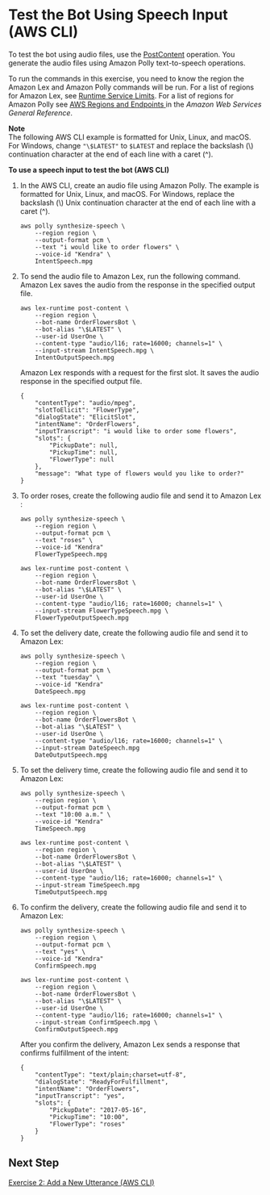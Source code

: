 # Test the Bot Using Speech Input \(AWS CLI\)<a name="gs-create-test-speech"></a>

To test the bot using audio files, use the [PostContent](API_runtime_PostContent.md) operation\. You generate the audio files using Amazon Polly text\-to\-speech operations\.

To run the commands in this exercise, you need to know the region the Amazon Lex and Amazon Polly commands will be run\. For a list of regions for Amazon Lex, see [Runtime Service Limits](gl-limits.md#gl-limits-runtime)\. For a list of regions for Amazon Polly see [ AWS Regions and Endpoints ](https://docs.aws.amazon.com/general/latest/gr/rande.html#pol_region) in the *Amazon Web Services General Reference*\.

**Note**  
The following AWS CLI example is formatted for Unix, Linux, and macOS\. For Windows, change `"\$LATEST"` to `$LATEST` and replace the backslash \(\\\) continuation character at the end of each line with a caret \(^\)\.

**To use a speech input to test the bot \(AWS CLI\)**

1. In the AWS CLI, create an audio file using Amazon Polly\. The example is formatted for Unix, Linux, and macOS\. For Windows, replace the backslash \(\\\) Unix continuation character at the end of each line with a caret \(^\)\.

   ```
   aws polly synthesize-speech \
       --region region \
       --output-format pcm \
       --text "i would like to order flowers" \
       --voice-id "Kendra" \
       IntentSpeech.mpg
   ```

1. To send the audio file to Amazon Lex, run the following command\. Amazon Lex saves the audio from the response in the specified output file\. 

   ```
   aws lex-runtime post-content \
       --region region \
       --bot-name OrderFlowersBot \
       --bot-alias "\$LATEST" \
       --user-id UserOne \
       --content-type "audio/l16; rate=16000; channels=1" \
       --input-stream IntentSpeech.mpg \
       IntentOutputSpeech.mpg
   ```

   Amazon Lex responds with a request for the first slot\. It saves the audio response in the specified output file\.

   ```
   {
       "contentType": "audio/mpeg", 
       "slotToElicit": "FlowerType", 
       "dialogState": "ElicitSlot", 
       "intentName": "OrderFlowers", 
       "inputTranscript": "i would like to order some flowers", 
       "slots": {
           "PickupDate": null, 
           "PickupTime": null, 
           "FlowerType": null
       }, 
       "message": "What type of flowers would you like to order?"
   }
   ```

1. To order roses, create the following audio file and send it to Amazon Lex :

   ```
   aws polly synthesize-speech \
       --region region \
       --output-format pcm \
       --text "roses" \
       --voice-id "Kendra" 
       FlowerTypeSpeech.mpg
   ```

   ```
   aws lex-runtime post-content \
       --region region \
       --bot-name OrderFlowersBot \
       --bot-alias "\$LATEST" \
       --user-id UserOne \
       --content-type "audio/l16; rate=16000; channels=1" \
       --input-stream FlowerTypeSpeech.mpg \
       FlowerTypeOutputSpeech.mpg
   ```

1. To set the delivery date, create the following audio file and send it to Amazon Lex:

   ```
   aws polly synthesize-speech \
       --region region \
       --output-format pcm \
       --text "tuesday" \
       --voice-id "Kendra" 
       DateSpeech.mpg
   ```

   ```
   aws lex-runtime post-content \
       --region region \
       --bot-name OrderFlowersBot \
       --bot-alias "\$LATEST" \
       --user-id UserOne \
       --content-type "audio/l16; rate=16000; channels=1" \
       --input-stream DateSpeech.mpg 
       DateOutputSpeech.mpg
   ```

1. To set the delivery time, create the following audio file and send it to Amazon Lex:

   ```
   aws polly synthesize-speech \
       --region region \
       --output-format pcm \
       --text "10:00 a.m." \
       --voice-id "Kendra" 
       TimeSpeech.mpg
   ```

   ```
   aws lex-runtime post-content \
       --region region \
       --bot-name OrderFlowersBot \
       --bot-alias "\$LATEST" \
       --user-id UserOne \
       --content-type "audio/l16; rate=16000; channels=1" \
       --input-stream TimeSpeech.mpg 
       TimeOutputSpeech.mpg
   ```

1. To confirm the delivery, create the following audio file and send it to Amazon Lex:

   ```
   aws polly synthesize-speech \
       --region region \
       --output-format pcm \
       --text "yes" \
       --voice-id "Kendra" 
       ConfirmSpeech.mpg
   ```

   ```
   aws lex-runtime post-content \
       --region region \
       --bot-name OrderFlowersBot \
       --bot-alias "\$LATEST" \
       --user-id UserOne \
       --content-type "audio/l16; rate=16000; channels=1" \
       --input-stream ConfirmSpeech.mpg \
       ConfirmOutputSpeech.mpg
   ```

   After you confirm the delivery, Amazon Lex sends a response that confirms fulfillment of the intent: 

   ```
   {
       "contentType": "text/plain;charset=utf-8", 
       "dialogState": "ReadyForFulfillment", 
       "intentName": "OrderFlowers", 
       "inputTranscript": "yes", 
       "slots": {
           "PickupDate": "2017-05-16", 
           "PickupTime": "10:00", 
           "FlowerType": "roses"
       }
   }
   ```

## Next Step<a name="gs-cli-next-exercise-2"></a>

[Exercise 2: Add a New Utterance \(AWS CLI\)](gs-cli-update-utterance.md)